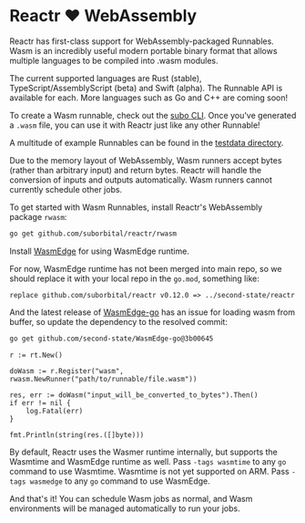 # Reactr ❤️ WebAssembly

Reactr has first-class support for WebAssembly-packaged Runnables. Wasm is an incredibly useful modern portable binary format that allows multiple languages to be compiled into .wasm modules.

The current supported languages are Rust (stable), TypeScript/AssemblyScript (beta) and Swift (alpha). The Runnable API is available for each. More languages such as Go and C++ are coming soon!

To create a Wasm runnable, check out the [subo CLI](https://github.com/suborbital/subo). Once you've generated a `.wasm` file, you can use it with Reactr just like any other Runnable!

A multitude of example Runnables can be found in the [testdata directory](../rwasm/testdata).

Due to the memory layout of WebAssembly, Wasm runners accept bytes (rather than arbitrary input) and return bytes. Reactr will handle the conversion of inputs and outputs automatically. Wasm runners cannot currently schedule other jobs.

To get started with Wasm Runnables, install Reactr's WebAssembly package `rwasm`:
```bash
go get github.com/suborbital/reactr/rwasm
```

Install [WasmEdge](https://github.com/WasmEdge/WasmEdge/blob/master/docs/install.md) for using WasmEdge runtime.

For now, WasmEdge runtime has not been merged into main repo, so we should replace it with your local repo in the `go.mod`, something like:
```
replace github.com/suborbital/reactr v0.12.0 => ../second-state/reactr
```

And the latest release of [WasmEdge-go](https://github.com/second-state/WasmEdge-go) has an issue for loading wasm from buffer, so update the dependency to the resolved commit:
```bash
go get github.com/second-state/WasmEdge-go@3b00645
```

```golang
r := rt.New()

doWasm := r.Register("wasm", rwasm.NewRunner("path/to/runnable/file.wasm"))

res, err := doWasm("input_will_be_converted_to_bytes").Then()
if err != nil {
	log.Fatal(err)
}

fmt.Println(string(res.([]byte)))
```

By default, Reactr uses the Wasmer runtime internally, but supports the Wasmtime and WasmEdge runtime as well. Pass `-tags wasmtime` to any `go` command to use Wasmtime. Wasmtime is not yet supported on ARM. Pass `-tags wasmedge` to any `go` command to use WasmEdge.

And that's it! You can schedule Wasm jobs as normal, and Wasm environments will be managed automatically to run your jobs.
